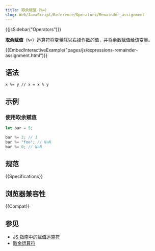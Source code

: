 ```yaml
---
title: 取余赋值（%=）
slug: Web/JavaScript/Reference/Operators/Remainder_assignment
---
```


{{jsSidebar("Operators")}}

**取余赋值**（**`%=`**）运算符将变量除以右操作数的值，并将余数赋值给该变量。

{{EmbedInteractiveExample("pages/js/expressions-remainder-assignment.html")}}

## 语法

```js-nolint
x %= y // x = x % y
```

## 示例

### 使用取余赋值

```js
let bar = 5;

bar %= 2; // 1
bar %= "foo"; // NaN
bar %= 0; // NaN
```

## 规范

{{Specifications}}

## 浏览器兼容性

{{Compat}}

## 参见

- [JS 指南中的赋值运算符](/zh-CN/docs/Web/JavaScript/Guide/Expressions_and_operators#赋值运算符)
- [取余运算符](/zh-CN/docs/Web/JavaScript/Reference/Operators/Remainder)
